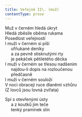 ```yaml
---
title: Veřejně II\. (muž)
contentType: prose
---
```


<section>

Muž v černém hledá úkryt  
Hledá zběsile oběma rukama  
Posedlost veřejností  
I muži v černém si píší  
     ufňukané deníky  
     a za pevně stisknutými rty  
     je pekáček pětiletého děcka  
I muži v černém se třesou nadšením  
     najdou-li dopis na rozloučenou  
     předčasně  
I muži v černém souloží  
V noci obracejí ruce dlaněmi vzhůru  
(Z lovců jsou lovná zvířata)

Spí s otevřenými ústy  
     a z koutků jim teče  
     tenký pramínek slin

</section>

